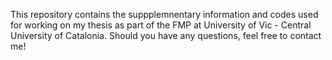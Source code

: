 This repository contains the suppplemnentary information and codes used for working on my thesis as part of the FMP at University of Vic - Central University of Catalonia. Should you have any questions, feel free to contact me!
